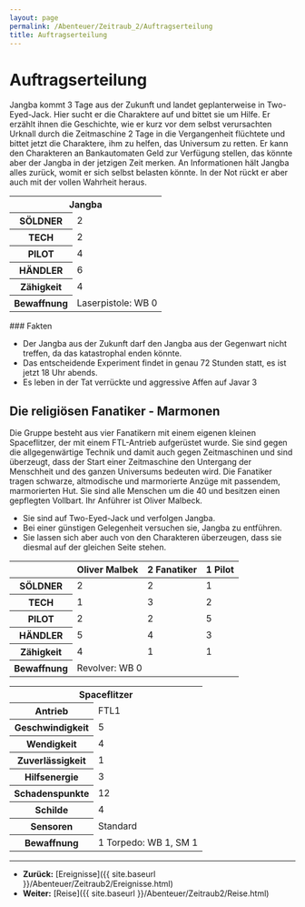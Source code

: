 ```yaml
---
layout: page
permalink: /Abenteuer/Zeitraub_2/Auftragserteilung
title: Auftragserteilung
---
```


# Auftragserteilung

Jangba kommt 3 Tage aus der Zukunft und landet geplanterweise in Two-Eyed-Jack. Hier sucht er die Charaktere auf und bittet sie um Hilfe. Er erzählt ihnen die Geschichte, wie er kurz vor dem selbst verursachten Urknall durch die Zeitmaschine 2 Tage in die Vergangenheit flüchtete und bittet jetzt die Charaktere, ihm zu helfen, das Universum zu retten. Er kann den Charakteren an Bankautomaten Geld zur Verfügung stellen, das könnte aber der Jangba in der jetzigen Zeit merken. An Informationen hält Jangba alles zurück, womit er sich selbst belasten könnte. In der Not rückt er aber auch mit der vollen Wahrheit heraus.

<table>
<tbody>
<tr><th colspan="2">Jangba</th></tr>
<tr><th>SÖLDNER</th><td>2</td></tr>
<tr><th>TECH</th><td>2</td></tr>
<tr><th>PILOT</th><td>4</td></tr>
<tr><th>HÄNDLER</th><td>6</td></tr>
<tr><th>Zähigkeit</th><td>4</td></tr>
<tr><th>Bewaffnung</th><td>Laserpistole: WB 0</td></tr>
</tbody>
</table>
### Fakten

- Der Jangba aus der Zukunft darf den Jangba aus der Gegenwart nicht treffen, da das katastrophal enden könnte.
- Das entscheidende Experiment findet in genau 72 Stunden statt, es ist jetzt 18 Uhr abends.
- Es leben in der Tat verrückte und aggressive Affen auf Javar 3

## Die religiösen Fanatiker - Marmonen

Die Gruppe besteht aus vier Fanatikern mit einem eigenen kleinen Spaceflitzer, der mit einem FTL-Antrieb aufgerüstet wurde. Sie sind gegen die allgegenwärtige Technik und damit auch gegen Zeitmaschinen und sind überzeugt, dass der Start einer Zeitmaschine den Untergang der Menschheit und des ganzen Universums bedeuten wird. Die Fanatiker tragen schwarze, altmodische und marmorierte Anzüge mit passendem, marmorierten Hut. Sie sind alle Menschen um die 40 und besitzen einen gepflegten Vollbart. Ihr Anführer ist Oliver Malbeck.

- Sie sind auf Two-Eyed-Jack und verfolgen Jangba.
- Bei einer günstigen Gelegenheit versuchen sie, Jangba zu entführen.
- Sie lassen sich aber auch von den Charakteren überzeugen, dass sie diesmal auf der gleichen Seite stehen.

<table>
<thead>
<tr><th> </th><th>Oliver Malbek</th><th>2 Fanatiker</th><th>1 Pilot</th></tr>
</thead>
<tbody>
<tr><th>SÖLDNER</th><td>2</td><td>2</td><td>1</td></tr>
<tr><th>TECH</th><td>1</td><td>3</td><td>2</td></tr>
<tr><th>PILOT</th><td>2</td><td>2</td><td>5</td></tr>
<tr><th>HÄNDLER</th><td>5</td><td>4</td><td>3</td></tr>
<tr><th>Zähigkeit</th><td>4</td><td>1</td><td>1</td></tr>
<tr><th>Bewaffnung</th><td colspan="3" rowspan="1">Revolver: WB 0</td></tr>
</tbody>
</table>
<table>
<tbody>
<tr><th colspan="2">Spaceflitzer</th></tr>
<tr><th>Antrieb</th><td>FTL1</td></tr>
<tr><th>Geschwindigkeit</th><td>5</td></tr>
<tr><th>Wendigkeit</th><td>4</td></tr>
<tr><th>Zuverlässigkeit</th><td>1</td></tr>
<tr><th>Hilfsenergie</th><td>3</td></tr>
<tr><th>Schadenspunkte</th><td>12</td></tr>
<tr><th>Schilde</th><td>4</td></tr>
<tr><th>Sensoren</th><td>Standard</td></tr>
<tr><th>Bewaffnung</th><td>1 Torpedo: WB 1, SM 1</td></tr>
</tbody>
</table>

***
- **Zurück:** [Ereignisse]({{ site.baseurl }}/Abenteuer/Zeitraub2/Ereignisse.html)
- **Weiter:** [Reise]({{ site.baseurl }}/Abenteuer/Zeitraub2/Reise.html)

